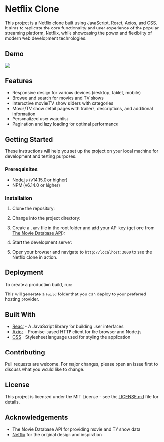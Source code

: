# Netflix Clone

This project is a Netflix clone built using JavaScript, React, Axios, and CSS. It aims to replicate the core functionality and user experience of the popular streaming platform, Netflix, while showcasing the power and flexibility of modern web development technologies.

## Demo
<img src="https://github.com/ViniUK00/netflix-clone/blob/master/Demo-neflix.jpg">

## Features

- Responsive design for various devices (desktop, tablet, mobile)
- Browse and search for movies and TV shows
- Interactive movie/TV show sliders with categories
- Movie/TV show detail pages with trailers, descriptions, and additional information
- Personalized user watchlist
- Pagination and lazy loading for optimal performance

## Getting Started

These instructions will help you set up the project on your local machine for development and testing purposes.

### Prerequisites

- Node.js (v14.15.0 or higher)
- NPM (v6.14.0 or higher)

### Installation

1. Clone the repository:


2. Change into the project directory:


4. Create a `.env` file in the root folder and add your API key (get one from [The Movie Database API](https://www.themoviedb.org/documentation/api)):


5. Start the development server:


6. Open your browser and navigate to `http://localhost:3000` to see the Netflix clone in action.

## Deployment

To create a production build, run:


This will generate a `build` folder that you can deploy to your preferred hosting provider.

## Built With

- [React](https://reactjs.org/) - A JavaScript library for building user interfaces
- [Axios](https://github.com/axios/axios) - Promise-based HTTP client for the browser and Node.js
- [CSS](https://developer.mozilla.org/en-US/docs/Web/CSS) - Stylesheet language used for styling the application

## Contributing

Pull requests are welcome. For major changes, please open an issue first to discuss what you would like to change.

## License

This project is licensed under the MIT License - see the [LICENSE.md](LICENSE.md) file for details.

## Acknowledgements

- The Movie Database API for providing movie and TV show data
- [Netflix](https://www.netflix.com/) for the original design and inspiration

